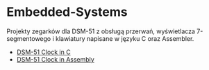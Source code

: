# Embedded-Systems

Projekty zegarków dla DSM-51 z obsługą przerwań, wyświetlacza 7-segmentowego i klawiatury napisane w języku C oraz Assembler.

- [DSM-51 Clock in C](https://github.com/tukarp/Embedded-Systems/blob/main/DSM-51-CLOCK-IN-C/DSM-51-CLOCK-IN-C.c)
- [DSM-51 Clock in Assembly](https://github.com/tukarp/Embedded-Systems/blob/main/DSM-51-CLOCK-IN-ASM/DSM-51-CLOCK-IN-ASM.asm)
